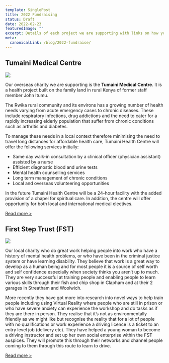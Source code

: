 ```yaml
---
template: SinglePost
title: 2022 Fundraising
status: Draft
date: 2022-02-23
featuredImage: ""
excerpt: Details of each project we are supporting with links on how you can donate too.
meta:
  canonicalLink: /blog/2022-fundraise/
---
```



## **Tumaini Medical Centre**
[![](https://ucarecdn.com/5c5df97d-1118-4d17-8373-ff75e70f608a/)](https://uk.virginmoneygiving.com/fundraiser-display/showROFundraiserPage?userUrl=Whoosh2021&pageUrl=5)

Our overseas charity we are supporting is the **Tumaini Medical Centre**. It is a health project built on the family land in rural Kenya of former staff member John Itumu.

The Rwika rural community and its environs has a growing number of health needs varying from acute emergency cases to chronic diseases. These include respiratory infections, drug addictions and the need to cater for a rapidly increasing elderly population that suffer from chronic conditions such as arthritis and diabetes.

To manage these needs in a local context therefore minimising the need to travel long distances for affordable health care, Tumaini Health Centre will offer the following services initially:

* Same day walk-in consultation by a clinical officer (physician assistant) assisted by a nurse
* Efficient diagnostic blood and urine tests
* Mental health counselling services
* Long term management of chronic conditions
* Local and overseas volunteering opportunities

In the future Tumaini Health Centre will be a 24-hour facility with the added provision of a chapel for spiritual care. In addition, the centre will offer opportunity for both local and international medical electives.

[Read more >](https://www.tumainihealth.org/)

[](https://www.tumainihealth.org/)

## **First Step Trust (FST)**
[![](https://ucarecdn.com/5c5df97d-1118-4d17-8373-ff75e70f608a/)](https://donate.giveasyoulive.com/fundraising/whoosh-supports-fst)

Our local charity who do great work helping people into work who have a history of mental health problems, or who have been in the criminal justice system or have learning disability. They believe that work is a great way to develop as a human being and for most people it is a source of self worth and self confidence especially when society thinks you aren’t up to much. They are very successful at training people and enabling people to learn various skills through their fish and chip shop in Clapham and at their 2 garages in Streatham and Woolwich.

More recently they have got more into research into novel ways to help train people including using Virtual Reality where people who are still in prison or who have severe anxiety can experience the workshop and do tasks as if they are there in person. They realise that it’s not as environmentally friendly as we might like but recognise the reality that for a lot of people with no qualifications or work experience a driving licence is a ticket to an entry level job (delivery etc). They have helped a young woman to become a driving instructor and set up her own social enterprise within the FST auspices. They will promote this through their networks and channel people coming to them through this route to learn to drive.

[Read more >](http://firststeptrust.co.uk/)